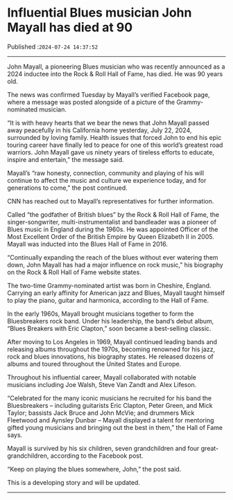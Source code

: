 # Influential Blues musician John Mayall has died at 90

Published :`2024-07-24 14:37:52`

---

John Mayall, a pioneering Blues musician who was recently announced as a 2024 inductee into the Rock & Roll Hall of Fame, has died. He was 90 years old.

The news was confirmed Tuesday by Mayall’s verified Facebook page, where a message was posted alongside of a picture of the Grammy-nominated musician.

“It is with heavy hearts that we bear the news that John Mayall passed away peacefully in his California home yesterday, July 22, 2024, surrounded by loving family. Health issues that forced John to end his epic touring career have finally led to peace for one of this world’s greatest road warriors. John Mayall gave us ninety years of tireless efforts to educate, inspire and entertain,” the message said.

Mayall’s “raw honesty, connection, community and playing of his will continue to affect the music and culture we experience today, and for generations to come,” the post continued.

CNN has reached out to Mayall’s representatives for further information.

Called “the godfather of British blues” by the Rock & Roll Hall of Fame, the singer-songwriter, multi-instrumentalist and bandleader was a pioneer of Blues music in England during the 1960s. He was appointed Officer of the Most Excellent Order of the British Empire by Queen Elizabeth II in 2005. Mayall was inducted into the Blues Hall of Fame in 2016.

“Continually expanding the reach of the blues without ever watering them down, John Mayall has had a major influence on rock music,” his biography on the Rock & Roll Hall of Fame website states.

The two-time Grammy-nominated artist was born in Cheshire, England. Carrying an early affinity for American jazz and Blues, Mayall taught himself to play the piano, guitar and harmonica, according to the Hall of Fame.

In the early 1960s, Mayall brought musicians together to form the Bluesbreakers rock band. Under his leadership, the band’s debut album, “Blues Breakers with Eric Clapton,” soon became a best-selling classic.

After moving to Los Angeles in 1969, Mayall continued leading bands and releasing albums throughout the 1970s, becoming renowned for his jazz, rock and blues innovations, his biography states. He released dozens of albums and toured throughout the United States and Europe.

Throughout his influential career, Mayall collaborated with notable musicians including Joe Walsh, Steve Van Zandt and Alex Lifeson.

“Celebrated for the many iconic musicians he recruited for his band the Bluesbreakers – including guitarists Eric Clapton, Peter Green, and Mick Taylor; bassists Jack Bruce and John McVie; and drummers Mick Fleetwood and Aynsley Dunbar – Mayall displayed a talent for mentoring gifted young musicians and bringing out the best in them,” the Hall of Fame says.

Mayall is survived by his six children, seven grandchildren and four great-grandchildren, according to the Facebook post.

“Keep on playing the blues somewhere, John,” the post said.

This is a developing story and will be updated.

---

